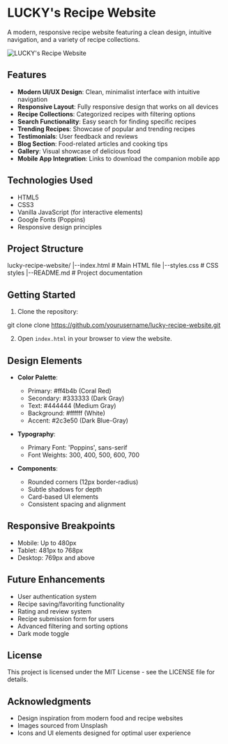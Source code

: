 # LUCKY's Recipe Website

A modern, responsive recipe website featuring a clean design, intuitive navigation, and a variety of recipe collections.

![LUCKY's Recipe Website](https://images.unsplash.com/photo-1581299894007-aaa50297cf16)

## Features

- **Modern UI/UX Design**: Clean, minimalist interface with intuitive navigation
- **Responsive Layout**: Fully responsive design that works on all devices
- **Recipe Collections**: Categorized recipes with filtering options
- **Search Functionality**: Easy search for finding specific recipes
- **Trending Recipes**: Showcase of popular and trending recipes
- **Testimonials**: User feedback and reviews
- **Blog Section**: Food-related articles and cooking tips
- **Gallery**: Visual showcase of delicious food
- **Mobile App Integration**: Links to download the companion mobile app

## Technologies Used

- HTML5
- CSS3
- Vanilla JavaScript (for interactive elements)
- Google Fonts (Poppins)
- Responsive design principles

## Project Structure
lucky-recipe-website/
|--index.html # Main HTML file
|--styles.css # CSS styles
|--README.md # Project documentation

## Getting Started

1. Clone the repository:

git clone clone https://github.com/yourusername/lucky-recipe-website.git

2. Open `index.html` in your browser to view the website.

## Design Elements

- **Color Palette**:
  - Primary: #ff4b4b (Coral Red)
  - Secondary: #333333 (Dark Gray)
  - Text: #444444 (Medium Gray)
  - Background: #ffffff (White)
  - Accent: #2c3e50 (Dark Blue-Gray)

- **Typography**:
  - Primary Font: 'Poppins', sans-serif
  - Font Weights: 300, 400, 500, 600, 700

- **Components**:
  - Rounded corners (12px border-radius)
  - Subtle shadows for depth
  - Card-based UI elements
  - Consistent spacing and alignment

## Responsive Breakpoints

- Mobile: Up to 480px
- Tablet: 481px to 768px
- Desktop: 769px and above

## Future Enhancements

- User authentication system
- Recipe saving/favoriting functionality
- Rating and review system
- Recipe submission form for users
- Advanced filtering and sorting options
- Dark mode toggle

## License

This project is licensed under the MIT License - see the LICENSE file for details.

## Acknowledgments

- Design inspiration from modern food and recipe websites
- Images sourced from Unsplash
- Icons and UI elements designed for optimal user experience